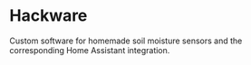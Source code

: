 # Hackware

Custom software for homemade soil moisture sensors and the corresponding Home Assistant integration.
